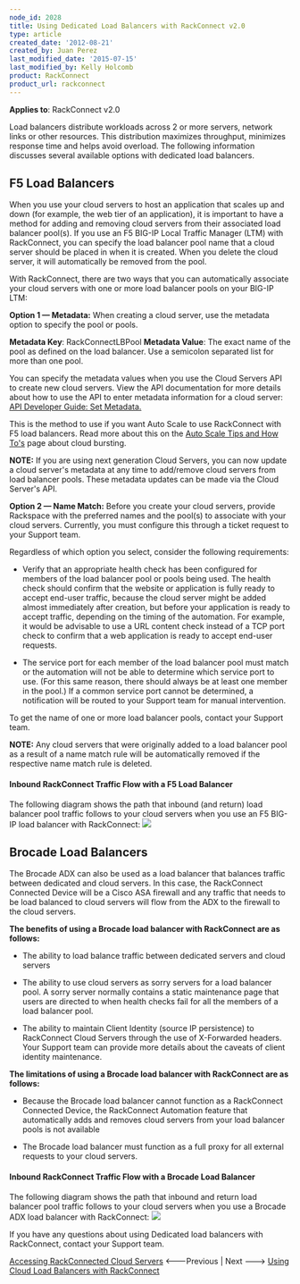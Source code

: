 ```yaml
---
node_id: 2028
title: Using Dedicated Load Balancers with RackConnect v2.0
type: article
created_date: '2012-08-21'
created_by: Juan Perez
last_modified_date: '2015-07-15'
last_modified_by: Kelly Holcomb
product: RackConnect
product_url: rackconnect
---
```


**Applies to**: RackConnect v2.0

Load balancers distribute workloads across 2 or more servers, network
links or other resources. This distribution maximizes throughput,
minimizes response time and helps avoid overload. The following
information discusses several available options with dedicated load
balancers.

F5 Load Balancers
-----------------

When you use your cloud servers to host an application that scales up
and down (for example, the web tier of an application), it is important
to have a method for adding and removing cloud servers from their
associated load balancer pool(s). If you use an F5 BIG-IP Local Traffic
Manager (LTM) with RackConnect, you can specify the load balancer pool
name that a cloud server should be placed in when it is created. When
you delete the cloud server, it will automatically be removed from the
pool.

With RackConnect, there are two ways that you can automatically
associate your cloud servers with one or more load balancer pools on
your BIG-IP LTM:

**Option 1 &mdash; Metadata:** When creating a cloud server, use the metadata
option to specify the pool or pools.

**Metadata Key**: RackConnectLBPool
**Metadata Value**: The exact name of the pool as defined on the load
balancer. Use a semicolon separated list for more than one pool.

You can specify the metadata values when you use the Cloud Servers API
to create new cloud servers. View the API documentation for more details
about how to use the API to enter metadata information for a cloud
server: [API Developer Guide: Set
Metadata.](http://docs.rackspace.com/servers/api/v2/cs-devguide/content/Create_or_Replace_Metadata-d1e5358.html)

This is the method to use if you want Auto Scale to use RackConnect with
F5 load balancers. Read more about this on the [Auto Scale Tips and How
To's](/how-to/rackspace-auto-scale-tips-and-how-tos)
page about cloud bursting.

**NOTE:**  If you are using next generation Cloud Servers, you can now
update a cloud server's metadata at any time to add/remove cloud servers
from load balancer pools. These metadata updates can be made via the
Cloud Server's API.


**Option 2 &mdash; Name Match:** Before you create your cloud servers, provide
Rackspace with the preferred names and the pool(s) to associate with
your cloud servers. Currently, you must configure this through a ticket
request to your Support team.

Regardless of which option you select, consider the following
requirements:

-   Verify that an appropriate health check has been configured for
    members of the load balancer pool or pools being used. The health
    check should confirm that the website or application is fully ready
    to accept end-user traffic, because the cloud server might be added
    almost immediately after creation, but before your application is
    ready to accept traffic, depending on the timing of the automation.
    For example, it would be advisable to use a URL content check
    instead of a TCP port check to confirm that a web application is
    ready to accept end-user requests.

<!-- -->

-   The service port for each member of the load balancer pool must
    match or the automation will not be able to determine which service
    port to use. (For this same reason, there should always be at least
    one member in the pool.)  If a common service port cannot be
    determined, a notification will be routed to your Support team for
    manual intervention.

To get the name of one or more load balancer pools, contact your Support
team.

**NOTE:**  Any cloud servers that were originally added to a load
balancer pool as a result of a name match rule will be automatically
removed if the respective name match rule is deleted.

#### Inbound RackConnect Traffic Flow with a F5 Load Balancer

The following diagram shows the path that inbound (and return) load
balancer pool traffic follows to your cloud servers when you use an F5
BIG-IP load balancer with RackConnect:
<img src="https://8026b2e3760e2433679c-fffceaebb8c6ee053c935e8915a3fbe7.ssl.cf2.rackcdn.com/field/image/RackConnect.F5.TrafficFlow.png" class="image-full_width" />


Brocade Load Balancers
----------------------

The Brocade ADX can also be used as a load balancer that balances
traffic between dedicated and cloud servers. In this case, the
RackConnect Connected Device will be a Cisco ASA firewall and any
traffic that needs to be load balanced to cloud servers will flow from
the ADX to the firewall to the cloud servers.

**The benefits of using  a Brocade load balancer with RackConnect are as
follows:**

-   The ability to load balance traffic between dedicated servers and
    cloud servers

<!-- -->

-   The ability to use cloud servers as sorry servers for a load
    balancer pool. A sorry server normally contains a static maintenance
    page that users are directed to when health checks fail for all the
    members of a load balancer pool.

<!-- -->

-   The ability to maintain Client Identity (source IP persistence) to
    RackConnect Cloud Servers through the use of X-Forwarded headers.
    Your Support team can provide more details about the caveats of
    client identity maintenance.

**The limitations of using  a Brocade load balancer with RackConnect are
as follows:**

-   Because the Brocade load balancer cannot function as a RackConnect
    Connected Device, the RackConnect Automation feature that
    automatically adds and removes cloud servers from your load balancer
    pools is not available

<!-- -->

-   The Brocade load balancer must function as a full proxy for all
    external requests to your cloud servers.

#### Inbound RackConnect Traffic Flow with a Brocade Load Balancer

The following diagram shows the path that inbound and return load
balancer pool traffic follows to your cloud servers when you use a
Brocade ADX load balancer with RackConnect:
<img src="https://8026b2e3760e2433679c-fffceaebb8c6ee053c935e8915a3fbe7.ssl.cf2.rackcdn.com/field/image/RackConnect.Brocade.TrafficFlow.png" class="image-full_width" />

If you have any questions about using Dedicated load balancers with
RackConnect, contact your Support team.

[Accessing RackConnected Cloud
Servers](/how-to/accessing-rackconnect-cloud-servers)
&lt;---Previous | Next ---&gt; [Using Cloud Load Balancers with
RackConnect](/how-to/using-cloud-load-balancers-with-rackconnect)

